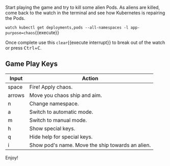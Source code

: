 Start playing the game and try to kill some alien Pods. As aliens are killed, come back to the watch in the terminal and see how Kubernetes is repairing the Pods.

`watch kubectl get deployments,pods --all-namespaces -l app-purpose=chaos`{{execute}}

Once complete use this ```clear```{{execute interrupt}} to break out of the watch or press <kbd>Ctrl</kbd>+<kbd>C</kbd>.

## Game Play Keys

| Input       | Action                                           |
|-------------|--------------------------------------------------|
|     space   | Fire! Apply chaos.                               |
|     arrows  | Move you chaos ship and aim.                     |
|     n       | Change namespace.                                |
|     a       | Switch to automatic mode.                        |
|     m       | Switch to manual mode.                           |
|     h       | Show special keys.                               |
|     q       | Hide help for special keys.                      |
|     i       | Show pod's name. Move the ship towards an alien. |

Enjoy!
